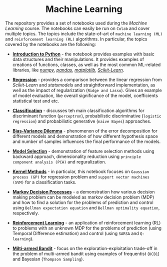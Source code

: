 <h1 align="center">Machine Learning </h1>

The repository provides a set of notebooks used during the *Machine Learning* course. The notebooks can easily be run on `Colab` and cover multiple topics. The topics include the state-of-art of `machine learning (ML)` and `reinforcement learning (RL)` algorithms. In particular, the topics covered by the notebooks are the following:

- [**Introduction to Python**](Notebooks/00_An%20Introduction%20to%20Python.ipynb) - the notebook provides examples with basic data structures and their manipulations. It provides examples of creations of functions, classes, as well as the most common ML-related libraries, like [*numpy*](https://numpy.org/), [*pandas*](https://pandas.pydata.org/), [*matplotlib*](https://matplotlib.org/), [*Scikit-Learn*](https://scikit-learn.org/stable/).

- [**Regression**](Notebooks/01_Linear_Regression.ipynb) - provides a comparison between the linear regression from *Scikit-Learn* and *statsmodels* and straightforward implementation, as well as the impact of regularization (`Ridge and Lasso`). Gives an example of model evaluation, like overall significance of the model, coefficients statistical test and etc.
- [**Classification**](Notebooks/02_Classification.ipynb) - discusses teh main classification algorithms for discriminant function (`perceptron`), probabilistic discriminative (`logistic regression`) and probabilistic generative (`naive Bayes`) approaches.
- [**Bias-Variance Dilemma**](Notebooks/03-Bias-Variance%20Tradeoff.ipynb) - phenomenon of the error decomposition for different models and demonstration of how different hypothesis space and number of samples influences the final performance of the models.
- [**Model Selection**](Notebooks/04-Model-Selection.ipynb) - 
demonstration of feature selection methods using backward approach, dimensionality reduction using `principle component analysis (PCA)` and reguralization.
- [**Kernel Methods**](Notebooks/05_Kernel%20Methods.ipynb) - in particular, this notebook focuses on `Gaussian process (GP)` for regression problem and `support vector machines (SVM)` for a classification tasks.
- [**Markov Decision Processes**](Notebooks/06_MDP.ipynb) - a demonstration how various decision making problem can be modeled as markov decision problem (MDP) and how to find a solution for the problems of prediction and control using `Bellman expectation equation` and `Bellman optimality equation`, respectively.
- [**Reinforcement Learning**](Notebooks/07_RL.ipynb) - an application of reinforcement learning (RL) to problems with an unknown MDP for the problems of prediction (using Temporal Difference estimation) and control (using `SARSA` and `Q-learning`).
- [**Milti-armed Bandit**](Notebooks/08_MAB.ipynb) - focus on the exploration-exploitation trade-off in the problem of multi-armed bandit using examples of frequentist (`UCB1`) and Bayesian (`Thompson Sampling`).
